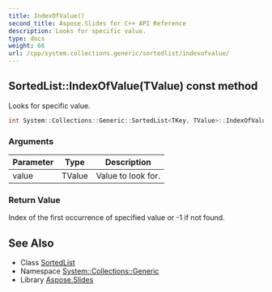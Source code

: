 ```yaml
---
title: IndexOfValue()
second_title: Aspose.Slides for C++ API Reference
description: Looks for specific value.
type: docs
weight: 66
url: /cpp/system.collections.generic/sortedlist/indexofvalue/
---
```

## SortedList::IndexOfValue(TValue) const method


Looks for specific value.

```cpp
int System::Collections::Generic::SortedList<TKey, TValue>::IndexOfValue(TValue value) const
```


### Arguments

| Parameter | Type | Description |
| --- | --- | --- |
| value | TValue | Value to look for. |

### Return Value

Index of the first occurrence of specified value or -1 if not found.

## See Also

* Class [SortedList](./)
* Namespace [System::Collections::Generic](../)
* Library [Aspose.Slides](../../)